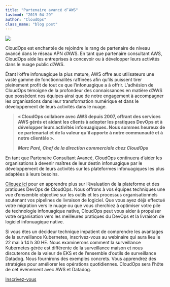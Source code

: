 ```yaml
---
title: "Partenaire avancé d’AWS"
lastmod: "2019-04-29"
author: "CloudOps"
class_name: "blog post"
---
```


<img src="/images/blog/post/AWSPartenaire.png" class="main-blog-image">

<p>CloudOps est enchantée de rejoindre le rang de partenaire de niveau avancé dans le réseau APN d’AWS. En tant que partenaire consultant AWS, CloudOps aide les entreprises à concevoir ou à développer leurs activités dans le nuage public d’AWS.</p><p>Étant l’offre infonuagique la plus mature, AWS offre aux utilisateurs une vaste gamme de fonctionnalités raffinées afin qu’ils puissent tirer pleinement profit de tout ce que l’infonuagique a à offrir. L’adhésion de CloudOps témoigne de la profondeur des connaissances en matière d’AWS que possèdent nos équipes ainsi que de notre engagement à accompagner les organisations dans leur transformation numérique et dans le développement de leurs activités dans le nuage.</p><blockquote class="wp-block-quote"><p><strong>« CloudOps collabore avec AWS depuis 2007, offrant des services AWS gérés et aidant les clients à adopter les pratiques DevOps et à développer leurs activités infonuagiques. Nous sommes heureux de ce partenariat et de la valeur qu’il apporte à notre communauté et à notre clientèle ».</strong></p><p><cite><strong>Marc Paré, Chef de la direction commerciale chez CloudOps</strong></cite></p></blockquote><p>En tant que Partenaire Consultant Avancé, CloudOps continuera d’aider les organisations à devenir maîtres de leur destin infonuagique par le développement de leurs activités sur les plateformes infonuagiques les plus adaptées à leurs besoins.</p><p><a href="https://www.cloudops.com/fr/evaluation-des-pratiques-et-plateformes-devops/">Cliquez ici</a> pour en apprendre plus sur l’évaluation de la plateforme et des pratiques DevOps de CloudOps. Nous offrons à vos équipes techniques une vue d’ensemble objective sur les outils et les processus organisationnels soutenant vos pipelines de livraison de logiciel. Que vous ayez déjà effectué votre migration vers le nuage ou que vous cherchiez à optimiser votre pile de technologie infonuagique native, CloudOps peut vous aider à propulser votre organisation vers les meilleures pratiques du DevOps et la livraison de logiciel infonuagique native.</p><p>Si vous êtes un décideur technique impatient de comprendre les avantages de la surveillance Kubernetes, inscrivez-vous au webinaire qui aura lieu le 22&nbsp;mai à 14&nbsp;h&nbsp;30 HE. Nous examinerons comment la surveillance Kubernetes gérée est différente de la surveillance maison et nous discuterons de la valeur de EKS et de l’ensemble d’outils de surveillance Datadog. Nous fournirons des exemples concrets. Vous apprendrez des stratégies pour améliorer les opérations quotidiennes. CloudOps sera l’hôte de cet événement avec AWS et Datadog.</p><p><!--HubSpot Call-to-Action Code --><span class="hs-cta-wrapper" id="hs-cta-wrapper-713cf2c1-1bdb-4a50-85d6-dc8ce7d1ee3b"><span class="hs-cta-node hs-cta-713cf2c1-1bdb-4a50-85d6-dc8ce7d1ee3b" id="hs-cta-713cf2c1-1bdb-4a50-85d6-dc8ce7d1ee3b" style="visibility: visible;" data-hs-drop="true"><a id="cta_button_732832_096aa83f-0886-4f67-8b10-595034849ae8" class="cta_button " href="https://info.cloudops.com/cs/c/?cta_guid=096aa83f-0886-4f67-8b10-595034849ae8&amp;placement_guid=713cf2c1-1bdb-4a50-85d6-dc8ce7d1ee3b&amp;portal_id=732832&amp;canon=https%3A%2F%2Fwww.cloudops.com%2Ffr%2F2019%2F04%2Fpartenaire-avance-aws%2F&amp;redirect_url=APefjpF6opxNolGAgkiw_HXcvVBlzD1sD1e9vX8QVejfxVpYEgYwsHKrU4_OGatr-vwsauXf5ZeETaw1Lb5xyfJh_TWeVnAVV-HiP766Lho6TOESloCx37Cx4SlnPrH3KuFmQIofM5O86-O6hjpyBxLgbJLoqOSZESm2XDbSqC30NNhETfJusjlnyKfhAmy3ZDyhW7HjldU99GZTJvN0x4K1PWFG8a6NZp7_HRnfgm9pZXM-FgLwb918xTg7iMWu9W-IpIQbcTi6oLdOuOeFpAviBtGN7ul46hKr5EgTtzjPWyLbCt7p2Wj4vsMrP2u5k2gKnropgl0dsU2o0vd9-QsnmmEQvpxgvA&amp;click=e04c42ef-e213-49eb-9d2f-a9f9e70d42a8&amp;hsutk=87c014ad1b8ef7afaaf23068a42614b6&amp;signature=AAH58kEUNZQRZtr8PjSTD79Yni6dnEASzw&amp;utm_referrer=https%3A%2F%2Fwww.cloudops.com%2Ffr%2Fcategory%2Fblogue%2Fpage%2F4%2F&amp;__hstc=52875767.87c014ad1b8ef7afaaf23068a42614b6.1588082535461.1590775246632.1590780275758.18&amp;__hssc=52875767.30.1590780275758&amp;__hsfp=2009260798&amp;contentType=blog-post" target="_blank" style="" cta_dest_link="https://cloudops.zoom.us/webinar/register/6315560331115/WN_HrgVFYHzT4ifU88uMp85aA" title="Inscrivez-vous">Inscrivez-vous</a></span><script charset="utf-8" src="https://js.hscta.net/cta/current.js"></script><script type="text/javascript">hbspt.cta.load(732832, '713cf2c1-1bdb-4a50-85d6-dc8ce7d1ee3b', {});</script></span><!-- end HubSpot Call-to-Action Code --></p>